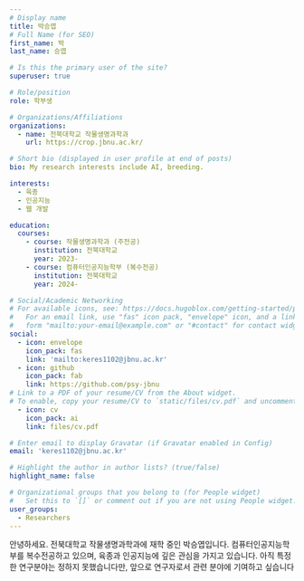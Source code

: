 ```yaml
---
# Display name
title: 박승엽
# Full Name (for SEO)
first_name: 박
last_name: 승엽

# Is this the primary user of the site?
superuser: true

# Role/position
role: 학부생

# Organizations/Affiliations
organizations:
  - name: 전북대학교 작물생명과학과
    url: https://crop.jbnu.ac.kr/

# Short bio (displayed in user profile at end of posts)
bio: My research interests include AI, breeding.

interests:
  - 육종 
  - 인공지능
  - 웹 개발

education:
  courses:
    - course: 작물생명과학과 (주전공)
      institution: 전북대학교
      year: 2023-
    - course: 컴퓨터인공지능학부 (복수전공)
      institution: 전북대학교
      year: 2024-

# Social/Academic Networking
# For available icons, see: https://docs.hugoblox.com/getting-started/page-builder/#icons
#   For an email link, use "fas" icon pack, "envelope" icon, and a link in the
#   form "mailto:your-email@example.com" or "#contact" for contact widget.
social:
  - icon: envelope
    icon_pack: fas
    link: 'mailto:keres1102@jbnu.ac.kr'
  - icon: github
    icon_pack: fab
    link: https://github.com/psy-jbnu
# Link to a PDF of your resume/CV from the About widget.
# To enable, copy your resume/CV to `static/files/cv.pdf` and uncomment the lines below.
  - icon: cv
    icon_pack: ai
    link: files/cv.pdf

# Enter email to display Gravatar (if Gravatar enabled in Config)
email: 'keres1102@jbnu.ac.kr'

# Highlight the author in author lists? (true/false)
highlight_name: false

# Organizational groups that you belong to (for People widget)
#   Set this to `[]` or comment out if you are not using People widget.
user_groups:
  - Researchers
---
```


안녕하세요. 전북대학교 작물생명과학과에 재학 중인 박승엽입니다. 컴퓨터인공지능학부를 복수전공하고 있으며, 육종과 인공지능에 깊은 관심을 가지고 있습니다. 아직 특정한 연구분야는 정하지 못했습니다만, 앞으로 연구자로서 관련 분야에 기여하고 싶습니다
